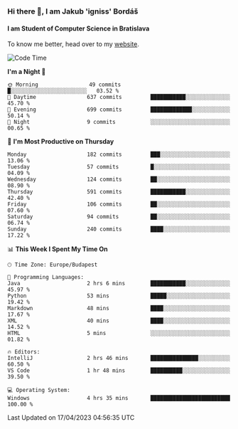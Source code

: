 ### Hi there 👋, I am Jakub 'igniss' Bordáš

#### I am Student of Computer Science in Bratislava
To know me better, head over to my [website](https://bordas.sk).


<!--START_SECTION:waka-->
![Code Time](http://img.shields.io/badge/Code%20Time-1%2C106%20hrs%205%20mins-blue)

**I'm a Night 🦉** 

```text
🌞 Morning                49 commits          █░░░░░░░░░░░░░░░░░░░░░░░░   03.52 % 
🌆 Daytime                637 commits         ███████████░░░░░░░░░░░░░░   45.70 % 
🌃 Evening                699 commits         █████████████░░░░░░░░░░░░   50.14 % 
🌙 Night                  9 commits           ░░░░░░░░░░░░░░░░░░░░░░░░░   00.65 % 
```
📅 **I'm Most Productive on Thursday** 

```text
Monday                   182 commits         ███░░░░░░░░░░░░░░░░░░░░░░   13.06 % 
Tuesday                  57 commits          █░░░░░░░░░░░░░░░░░░░░░░░░   04.09 % 
Wednesday                124 commits         ██░░░░░░░░░░░░░░░░░░░░░░░   08.90 % 
Thursday                 591 commits         ███████████░░░░░░░░░░░░░░   42.40 % 
Friday                   106 commits         ██░░░░░░░░░░░░░░░░░░░░░░░   07.60 % 
Saturday                 94 commits          ██░░░░░░░░░░░░░░░░░░░░░░░   06.74 % 
Sunday                   240 commits         ████░░░░░░░░░░░░░░░░░░░░░   17.22 % 
```


📊 **This Week I Spent My Time On** 

```text
🕑︎ Time Zone: Europe/Budapest

💬 Programming Languages: 
Java                     2 hrs 6 mins        ███████████░░░░░░░░░░░░░░   45.97 % 
Python                   53 mins             █████░░░░░░░░░░░░░░░░░░░░   19.42 % 
Markdown                 48 mins             ████░░░░░░░░░░░░░░░░░░░░░   17.67 % 
XML                      40 mins             ████░░░░░░░░░░░░░░░░░░░░░   14.52 % 
HTML                     5 mins              ░░░░░░░░░░░░░░░░░░░░░░░░░   01.82 % 

🔥 Editors: 
IntelliJ                 2 hrs 46 mins       ███████████████░░░░░░░░░░   60.50 % 
VS Code                  1 hr 48 mins        ██████████░░░░░░░░░░░░░░░   39.50 % 

💻 Operating System: 
Windows                  4 hrs 35 mins       █████████████████████████   100.00 % 
```


 Last Updated on 17/04/2023 04:56:35 UTC
<!--END_SECTION:waka-->

